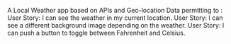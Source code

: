 A Local Weather app based on APIs and Geo-location Data permitting to :
User Story: I can see the weather in my current location.
User Story: I can see a different background image depending on the weather.
User Story: I can push a button to toggle between Fahrenheit and Celsius.
